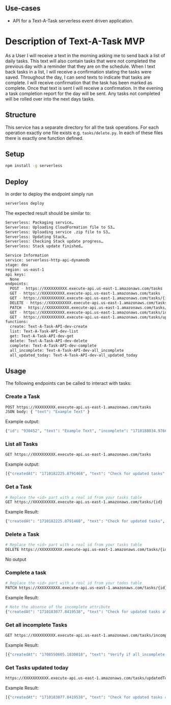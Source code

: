 <!--
title: 'AWS Serverless HTTP API with DynamoDB store'
description: 'HTTP API for Text-A-Task application modeled from https://github.com/serverless/examples/blob/v3/aws-python-http-api-with-dynamodb/README.md'
layout: Doc
framework: v1
platform: AWS
language: Python
-->

## Use-cases

- API for a Text-A-Task serverless event driven application.


# Description of Text-A-Task MVP

As a User I will receive a text in the morning asking me to send back a list of daily tasks. This text will also contain tasks that were not completed the previous day with a reminder that they are on the schedule. When I text back tasks in a list, I will receive a confirmation stating the tasks were saved. Throughout the day, I can send texts to indicate that tasks are complete. I will receive confirmation that the task has been marked as complete. Once that text is sent I will receive a confirmation. In the evening a task completion report for the day will be sent. Any tasks not completed will be rolled over into the next days tasks.

## Structure

This service has a separate directory for all the task operations. For each operation exactly one file exists e.g. `tasks/delete.py`. In each of these files there is exactly one function defined.

## Setup

```bash
npm install -g serverless
```

## Deploy

In order to deploy the endpoint simply run

```bash
serverless deploy
```

The expected result should be similar to:

```bash
Serverless: Packaging service…
Serverless: Uploading CloudFormation file to S3…
Serverless: Uploading service .zip file to S3…
Serverless: Updating Stack…
Serverless: Checking Stack update progress…
Serverless: Stack update finished…

Service Information
service: serverless-http-api-dynamodb
stage: dev
region: us-east-1
api keys:
  None
endpoints:
  POST - https://XXXXXXXXXX.execute-api.us-east-1.amazonaws.com/tasks
  GET - https://XXXXXXXXXX.execute-api.us-east-1.amazonaws.com/tasks
  GET - https://XXXXXXXXXX.execute-api.us-east-1.amazonaws.com/tasks/{id}
  DELETE - https://XXXXXXXXXX.execute-api.us-east-1.amazonaws.com/tasks/{id}
  PATCH - https://XXXXXXXXXX.execute-api.us-east-1.amazonaws.com/tasks/{id}/complete
  GET - https://XXXXXXXXXX.execute-api.us-east-1.amazonaws.com/tasks/incomplete
  GET - https://XXXXXXXXXX.execute-api.us-east-1.amazonaws.com/tasks/updatedToday
functions:
  create: Text-A-Task-API-dev-create
  list: Text-A-Task-API-dev-list
  get: Text-A-Task-API-dev-get
  delete: Text-A-Task-API-dev-delete
  complete: Text-A-Task-API-dev-complete
  all_incomplete: Text-A-Task-API-dev-all_incomplete
  all_updated_today: Text-A-Task-API-dev-all_updated_today
```

## Usage

The following endpoints can be called to interact with tasks:

### Create a Task

```bash
POST https://XXXXXXXXX.execute-api.us-east-1.amazonaws.com/tasks
JSON body: { "text": "Example Text" }
```

Example output:

```bash
{"id": "930452", "text": "Example Text", "incomplete": "1710188034.9766896", "updatedAt": "1710188034.9766896", "createdAt": "1710188034.9766896"}
```

### List all Tasks

```bash
GET https://XXXXXXXXXX.execute-api.us-east-1.amazonaws.com/tasks
```

Example output:
```bash
[{"createdAt": "1710182225.8791468", "text": "Check for updated tasks", "id": "831618", "updatedAt": 1710182249521}, {"createdAt": "1710183077.8419538", "text": "Check for updated tasks attempt 3", "id": "973336", "updatedAt": 1710183087}, {"createdAt": "1708547810.9842713", "text": "Review if complete task works", "id": "915046", "updatedAt": 1708549537921}, {"createdAt": "1710182639.9228485", "text": "Check for updated tasks attempt 2", "id": "644512", "updatedAt": 1710182928}, {"createdAt": "1708550605.1830018", "text": "Verify if all_incomplete function works", "id": "351684", "updatedAt": 1710182981}]
```

### Get a Task

```bash
# Replace the <id> part with a real id from your tasks table
GET https://XXXXXXXXXX.execute-api.us-east-1.amazonaws.com/tasks/{id}
```

Example Result:
```bash
{"createdAt": "1710182225.8791468", "text": "Check for updated tasks", "id": "831618", "updatedAt": 1710182249521}
```

### Delete a Task

```bash
# Replace the <id> part with a real id from your tasks table
DELETE https://XXXXXXXXXX.execute-api.us-east-1.amazonaws.com/tasks/{id}
```

No output

### Complete a task

```bash
# Replace the <id> part with a real id from your todos table
PATCH https://XXXXXXXXXX.execute-api.us-east-1.amazonaws.com/tasks/{id}/complete
```

Example Result:

```bash
# Note the absense of the incomplete attribute
{"createdAt": "1710183077.8419538", "text": "Check for updated tasks attempt 3", "id": "973336", "updatedAt": 1710183087}
```

### Get all incomplete Tasks

```bash
GET https://XXXXXXXXXX.execute-api.us-east-1.amazonaws.com/tasks/incomplete
```

Example Result:

```bash
[{"createdAt": "1708550605.1830018", "text": "Verify if all_incomplete function works", "id": "351684", "updatedAt": "1708550605.1830018", "incomplete": "1708550605.1830018"}]
```

### Get Tasks updated today

```bash
https://XXXXXXXXXXX.execute-api.us-east-1.amazonaws.com/tasks/updatedToday
```

Example Result:
```bash
[{"createdAt": "1710183077.8419538", "text": "Check for updated tasks attempt 3", "id": "973336", "updatedAt": 1710183087}, {"createdAt": "1710182639.9228485", "text": "Check for updated tasks attempt 2", "id": "644512", "updatedAt": 1710182928}, {"createdAt": "1708550605.1830018", "text": "Verify if all_incomplete function works", "id": "351684", "updatedAt": 1710182981}]
```

